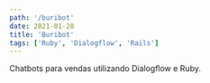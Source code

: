 ```yaml
---
path: '/buribot'
date: 2021-01-28
title: 'Buribot'
tags: ['Ruby', 'Dialogflow', 'Rails']
---
```


Chatbots para vendas
utilizando Dialogflow
e Ruby.
